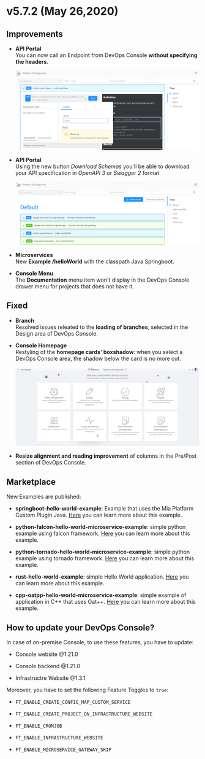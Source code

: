 # v5.7.2 (May 26,2020)

## Improvements

* **API Portal**       
    You can now call an Endpoint from DevOps Console **without specifying the headers**.

    ![API-portal-header](img/API-portal-header.png)

* **API Portal**     
    Using the new button *Download Schemas* you'll be able to download your API specification in *OpenAPI 3* or *Swagger 2* format

    ![download-schemas](img/download-schemas.png)

* **Microservices**      
    New **Example /helloWorld** with the classpath Java Springboot.


* **Console Menu**        
    The **Documentation** menu item won't display in the DevOps Console drawer menu for projects that does not have it.


## Fixed

* **Branch**      
    Resolved issues releated to the **loading of branches**, selected in the Design area of DevOps Console.

* **Console Homepage**     
    Restyling of the **homepage cards' boxshadow**: when you select a DevOps Console area, the shadow below the card is no more cut.

    ![card-shadow](img/card-shadow.png)

* **Resize alignment and reading improvement** of columns in the Pre/Post section of DevOps Console.


## Marketplace
New Examples are published:

* **springboot-hello-world-example**: Example that uses the Mia Platform Custom Plugin Java. [Here](https://github.com/mia-platform-marketplace/springboot-hello-world-example) you can learn more about this example.

* **python-falcon-hello-world-microservice-example**: simple python example using falcon framework. [Here](https://github.com/mia-platform-marketplace/python-falcon-hello-world-microservice-example) you can learn more about this example.

* **python-tornado-hello-world-microservice-example**: simple python example using tornado framework. [Here](https://github.com/mia-platform-marketplace/python-tornado-hello-world-microservice-example) you can learn more about this example.

* **rust-hello-world-example**: simple Hello World application. [Here](https://github.com/mia-platform-marketplace/rust-hello-world-example) you can learn more about this example.

* **cpp-oatpp-hello-world-microservice-example**: simple example of application in C++ that uses Oat++. [Here](https://github.com/mia-platform-marketplace/cpp-oatpp-hello-world-microservice-example) you can learn more about this example.


## How to update your DevOps Console?

In case of on-premise Console, to use these features, you have to update:

* Console website @1.21.0

* Console backend @1.21.0

* Infrastructre Website @1.3.1

Moreover, you have to set the following Feature Toggles to `true`:

* `FT_ENABLE_CREATE_CONFIG_MAP_CUSTOM_SERVICE`   

* `FT_ENABLE_CREATE_PROJECT_ON_INFRASTRUCTURE_WEBSITE`   

* `FT_ENABLE_CRONJOB`    

* `FT_ENABLE_INFRASTRUCTURE_WEBSITE`   

* `FT_ENABLE_MICROSERVICE_GATEWAY_SKIP`    